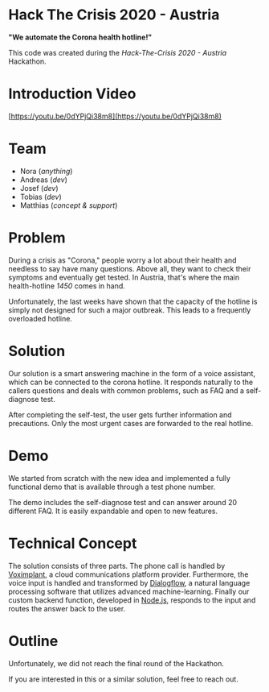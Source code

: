 # Hack The Crisis 2020 - Austria
**"We automate the Corona health hotline!"**

This code was created during the *Hack-The-Crisis 2020 - Austria* Hackathon.


# Introduction Video
[https://youtu.be/0dYPjQi38m8](https://youtu.be/0dYPjQi38m8)


# Team
* Nora (*anything*)
* Andreas (*dev*)
* Josef (*dev*)
* Tobias (*dev*)
* Matthias (*concept & support*)


# Problem
During a crisis as "Corona," people worry a lot about their health and needless to say have many questions. Above all, they want to check their symptoms and eventually get tested. In Austria, that's where the main health-hotline *1450* comes in hand. 

Unfortunately, the last weeks have shown that the capacity of the hotline is simply not designed for such a major outbreak. This leads to a frequently overloaded hotline.


# Solution
Our solution is a smart answering machine in the form of a voice assistant, which can be connected to the corona hotline. It responds naturally to the callers questions and deals with common problems, such as FAQ and a self-diagnose test.

After completing the self-test, the user gets further information and precautions. Only the most urgent cases are forwarded to the real hotline.


# Demo
We started from scratch with the new idea and implemented a fully functional demo that is available through a test phone number.

The demo includes the self-diagnose test and can answer around 20 different FAQ. It is easily expandable and open to new features.


# Technical Concept
The solution consists of three parts.
The phone call is handled by [Voximplant](https://voximplant.com/), a cloud communications platform provider. Furthermore, the voice input is handled and transformed by [Dialogflow](https://dialogflow.com/), a natural language processing software that utilizes advanced machine-learning. Finally our custom backend function, developed in [Node.js](https://nodejs.org/), responds to the input and routes the answer back to the user.


# Outline
Unfortunately, we did not reach the final round of the Hackathon.

If you are interested in this or a similar solution, feel free to reach out.

